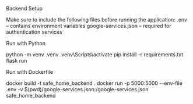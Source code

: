 Backend Setup

Make sure to include the following files before running the application:
.env – contains environment variables
google-services.json – required for authentication services

Run with Python

python -m venv .venv
.venv\Scripts\activate
pip install -r requirements.txt
flask run

Run with Dockerfile

docker build -t safe_home_backend .
docker run -p 5000:5000 --env-file .env -v $(pwd)/google-services.json:/google-services.json safe_home_backend

